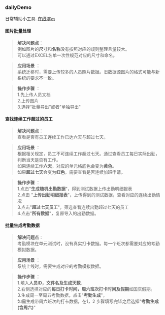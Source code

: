 ### dailyDemo
日常辅助小工具. [在线演示](https://47.107.121.119) 
#### 图片批量处理
> **解决问题点**：  
例如图片的**尺寸**和**名称**没有按照对应的规则整理且量较大。  
可以通过EXCEL名单一次性规范对应的尺寸和命名。  

> **应用场景** ：  
系统迁移时，需要上传较多的人员照片数据。旧数据源图片的格式可能与新系统的要求不一致。  

> **操作步骤** ：  
> 1.先上传人员文档    
> 2.上传图片  
> 3.选择“批量导出”或者"单独导出"

#### 查找连续工作超过的员工
> **解决问题点**：  
查看是否有员工连续工作已达六天与超过七天。

> **应用场景** ：  
根据相关规定，员工不可连续工作超过七天。通过查看员工每日实际出勤，判断当天是否有工作。  
如果连续工作**六天**，对应的单元格底色会变为**黄色**。  
如果**超过七天**会变为**红色**。需要查看是否连续加班申请。

> **操作步骤** ：  
> 1.点击"**生成随机出勤数据**"，得到测试数据上传出勤明细报表  
> 2.点击 "**上传出勤明细报表**"，上传得到的测试数据，查看对应的连续出勤情况   
> 3.点击"**超过七天员工**"，筛选查看连续出勤超过七天的员工  
> 4.点击"**所有数据**"，复原导入的出勤数据。

#### 批量生成考勤数据
> **解决问题点**：  
考勤模块在单元测试时，没有真实打卡数据。每一个班次都需要对应的考勤模拟数据。

> **应用场景** ：  
系统上线时，需要生成对应的考勤模拟数据。

> **操作步骤** ：  
> 1.填入**人员ID，文件名及生成天数**.  
> 2.右侧选择对应的**每日打卡时间，周六班次打卡时间及假期**如国庆假期。  
> 3.生成周一至周五考勤数据，点击"**考勤生成**"。    
如需生成带周六班次的打卡数据，在1，2 步骤填写完毕之后选择"**考勤生成(含周六)**"


